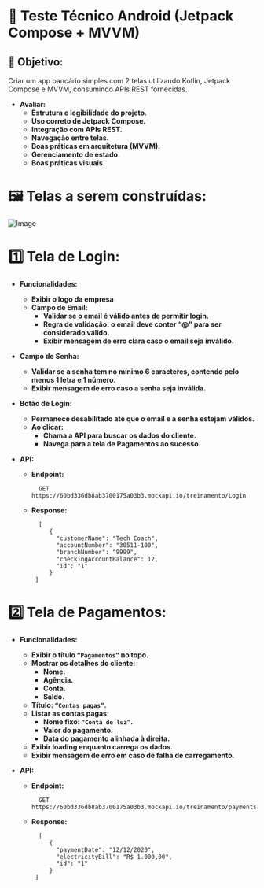 # 📱 Teste Técnico Android (Jetpack Compose + MVVM)
## 🎯 Objetivo:
Criar um app bancário simples com 2 telas utilizando Kotlin, Jetpack Compose e MVVM, consumindo APIs REST fornecidas.

- **Avaliar:**
  - **Estrutura e legibilidade do projeto.**
  - **Uso correto de Jetpack Compose.**
  - **Integração com APIs REST.**
  - **Navegação entre telas.**
  - **Boas práticas em arquitetura (MVVM).**
  - **Gerenciamento de estado.**
  - **Boas práticas visuais.**
 
# 🖼️ Telas a serem construídas:
![Image](https://github.com/user-attachments/assets/5c9b082b-6df5-45d2-b1b6-b8ba33577901)

# 1️⃣ Tela de Login:
- **Funcionalidades:**
  - **Exibir o logo da empresa**
  - **Campo de Email:**
    - **Validar se o email é válido antes de permitir login.**
    - **Regra de validação: o email deve conter “@” para ser considerado válido.**
    - **Exibir mensagem de erro clara caso o email seja inválido.**
 - **Campo de Senha:**
     - **Validar se a senha tem no mínimo 6 caracteres, contendo pelo menos 1 letra e 1 número.**
     - **Exibir mensagem de erro caso a senha seja inválida.**
 - **Botão de Login:**
     - **Permanece desabilitado até que o email e a senha estejam válidos.**
     - **Ao clicar:**
       - **Chama a API para buscar os dados do cliente.**
       - **Navega para a tela de Pagamentos ao sucesso.**


- **API:**
  - **Endpoint:**
     ```
       GET https://60bd336db8ab3700175a03b3.mockapi.io/treinamento/Login
     ```
  - **Response:**
     ```
       [
          {
            "customerName": "Tech Coach",
            "accountNumber": "30511-100",
            "branchNumber": "9999",
            "checkingAccountBalance": 12,
            "id": "1"
          }
      ]
     ```

# 2️⃣ Tela de Pagamentos:
- **Funcionalidades:**
  - **Exibir o título ```“Pagamentos”``` no topo.**
  - **Mostrar os detalhes do cliente:**
    - **Nome.**
    - **Agência.**
    - **Conta.**
    - **Saldo.**
  - **Título: ```“Contas pagas”```.**
  - **Listar as contas pagas:**
    - **Nome fixo: ```“Conta de luz”```.**
    - **Valor do pagamento.**
    - **Data do pagamento alinhada à direita.**
  - **Exibir loading enquanto carrega os dados.**
  - **Exibir mensagem de erro em caso de falha de carregamento.**


- **API:**
  - **Endpoint:**
     ```
       GET https://60bd336db8ab3700175a03b3.mockapi.io/treinamento/payments
     ```
  - **Response:**
     ```
       [
          {
            "paymentDate": "12/12/2020",
            "electricityBill": "R$ 1.000,00",
            "id": "1"
          }
      ]
     ```
